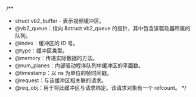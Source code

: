 /**
 * struct vb2_buffer - 表示视频缓冲区。
 * @vb2_queue：指向 &struct vb2_queue 的指针，其中包含该驱动器所属的队列。
 * @index：缓冲区的 ID 号。
 * @type：缓冲区类型。
 * @memory：传递实际数据的方法。
 * @num_planes：内部驱动程序队列中缓冲区的平面数。
 * @timestamp：以 ns 为单位的帧时间戳。
 * @request：与该缓冲区相关联的请求。
 * @req_obj：用于将此缓冲区与请求绑定。该请求对象有一个 refcount。
 */